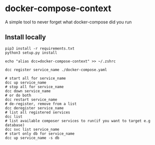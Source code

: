 # docker-compose-context

A simple tool to never forget what docker-compose did you run

## Install locally
```shell
pip3 install -r requirements.txt
python3 setup.py install
```

```shell
echo "alias dcc=docker-compose-context" >> ~/.zshrc

dcc register service_name ./docker-compose.yaml

# start all for service_name
dcc up service_name
# stop all for service_name
dcc down service_name
# or do both
dcc restart service_name
# de-register, remove from a list
dcc deregister service_name
# list all registered services
dcc list
# list available composer services to run(if you want to target e.g database)
dcc svc list service_name
# start only db for service_name
dcc up service_name -s db
```
